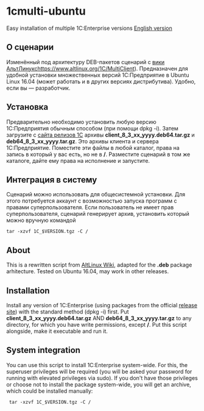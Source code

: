 # 1cmulti-ubuntu
Easy installation of multiple 1C:Enterprise versions
[English version](#About)

## О сценарии
Изменённый под архитектуру DEB-пакетов сценарий с [вики АльтЛинукс]([)https://www.altlinux.org/1C/MultiClient). Предназначен для удобной установки множественных версий 1С:Предприятие в Ubuntu Linux 16.04 (может работать и в других версиях дистрибутива). Удобно, если вы — разработчик.

## Установка
Предварительно необходимо установить любую версию 1С:Предприятия обычным способом (при помощи dpkg -i). Затем загрузите с [сайта релизов 1С](https://releases.1c.ru) архивы **client_8_3_xx_yyyy.deb64.tar.gz** и **deb64_8_3_xx_yyyy.tar.gz**. Это архивы клиента и сервера 1С:Предприятие. Поместите эти файлы в любой каталог, права на запись в который у вас есть, но не в **/**. Разместите сценарий в том же каталоге, дайте ему права на исполнение и запустите.

## Интеграция в систему
Сценарий можно использовать для общесистемной установки. Для этого потребуется аккаунт с возможностью запуска программ с правами суперпользователя. Если пользователь не имеет прав суперпользователя, сценарий генерирует архив, установить который можно вручную командой 

    tar -xzvf 1С_$VERSION.tgz -C /

## About
This is a rewritten script from [AltLinux Wiki](https://www.altlinux.org/1C/MultiClient), adapted for the **.deb** package arhitecture. Tested on Ubuntu 16.04, may work in other releases.

## Installation
Install any version of 1C:Enterprise (using packages from the official [release site](https://releases.1c.ru.)) with the standard method (dpkg -i) first. Put **client_8_3_xx_yyyy.deb64.tar.gz** AND **deb64_8_3_xx_yyyy.tar.gz** to any directory, for which you have write permissions, except **/**. Put this script alongside, make it executable and run it.

## System integration
You can use this script to install 1C:Enterprise system-wide. For this, the superuser privileges will be required (you will be asked your password for running with elevated privileges via sudo). If you don't have those privileges or choose not to install the package system-wide, you will get an archive, which could be installed manually:

     tar -xzvf 1С_$VERSION.tgz -C /
